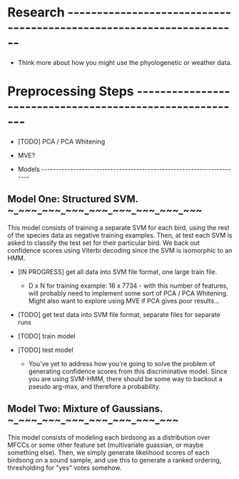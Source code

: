 # Research --------------------------------------------------------------------

  * Think more about how you might use the phyologenetic or weather data.

# Preprocessing Steps ---------------------------------------------------------

  * [TODO] PCA / PCA Whitening
  * MVE?

* Models ----------------------------------------------------------------------

## Model One: Structured SVM. ~_~_~_~_~_~_~_~_~_~_~_~_~_~_~_~_~_~_~_~_~_~_~_~_~

This model consists of training a separate SVM for each bird, using the rest
of the species data as negative training examples. Then, at test each SVM is
asked to classify the test set for their particular bird. We back out
confidence scores using Viterbi decoding since the SVM is isomorphic to an
HMM.

* [IN PROGRESS] get all data into SVM file format, one large train file.
  * D x N for training example: 16 x 7734 - with this number of features, will
    probably need to implement some sort of PCA / PCA Whitening. Might also
    want to explore using MVE if PCA gives poor results...

* [TODO] get test data into SVM file format, separate files for separate
   runs

* [TODO] train model

* [TODO] test model
  * You've yet to address how you're going to solve the problem of generating
    confidence scores from this discriminative model. Since you are using
    SVM-HMM, there should be some way to backout a pseudo arg-max, and
    therefore a probability.

## Model Two: Mixture of Gaussians. ~_~_~_~_~_~_~_~_~_~_~_~_~_~_~_~_~_~_~_~_~_~

This model consists of modeling each birdsong as a distribution over MFCCs or
some other feature set (multivariate guassian, or maybe something else). Then,
we simply generate likelihood scores of each birdsong on a sound sample, and
use this to generate a ranked ordering, thresholding for "yes" votes somehow.
